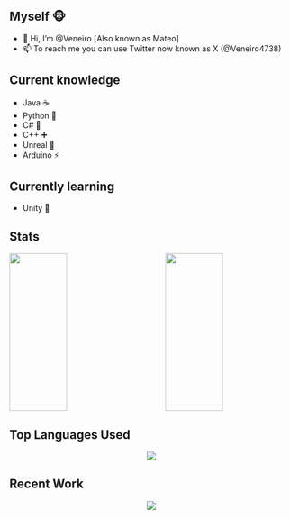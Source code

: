 ## Myself 🐵

- 👋 Hi, I’m @Veneiro [Also known as Mateo]
- 📫 To reach me you can use Twitter now known as X (@Veneiro4738)

## Current knowledge

- Java ☕
- Python 🐍
- C# 🦈
- C++ ➕
- Unreal 👾
- Arduino ⚡

## Currently learning

- Unity 🦾

## Stats
<p>
  <img style="width: 45%; height: 20em;" src="https://github-readme-streak-stats.herokuapp.com/?user=Veneiro&theme=dark"/>
  <img style="width: 45%; height: 20em;" align="right" src="https://github-readme-stats.vercel.app/api?username=Veneiro&show_icons=true&theme=dark"/>
</p>

## Top Languages Used
<p align="center">
  <img src="https://github-readme-stats.vercel.app/api/top-langs/?username=Veneiro&theme=dark" />
</p>

## Recent Work
<p align="center">
  <img src="https://github-readme-stats.vercel.app/api/pin/?username=Veneiro&repo=ShadowCraft-Project&theme=dark" />
</p>
